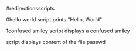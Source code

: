 #redirectionsscripts

0hello world
script prints "Hello, World"

1confused smiley
script displays a confused smiley

script displays content of the file passwd
